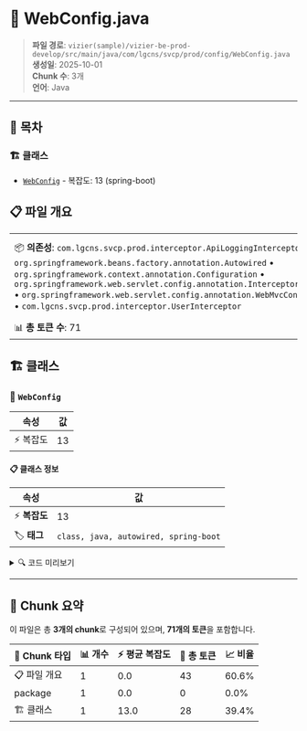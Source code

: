 # 📄 WebConfig.java

> **파일 경로**: `vizier(sample)/vizier-be-prod-develop/src/main/java/com/lgcns/svcp/prod/config/WebConfig.java`  
> **생성일**: 2025-10-01  
> **Chunk 수**: 3개  
> **언어**: Java
---

## 📑 목차

### 🏗️ 클래스
- [`WebConfig`](#class-webconfig) - 복잡도: 13 (spring-boot)

## 📋 파일 개요

| | |
|--|--|
| 📦 **의존성**: `com.lgcns.svcp.prod.interceptor.ApiLoggingInterceptor` • `org.springframework.beans.factory.annotation.Autowired` • `org.springframework.context.annotation.Configuration` • `org.springframework.web.servlet.config.annotation.InterceptorRegistry` • `org.springframework.web.servlet.config.annotation.WebMvcConfigurer` • `com.lgcns.svcp.prod.interceptor.UserInterceptor` | ⚡ **총 복잡도**: 13 |
| 📊 **총 토큰 수**: 71 |  |



## 🏗️ 클래스

### <a id="class-webconfig"></a>🎯 `WebConfig`

| 속성 | 값 |
|------|----|
| ⚡ 복잡도 | 13 |



#### 📋 클래스 정보

| 속성 | 값 |
|------|----|
| ⚡ **복잡도** | 13 || 📍 **라인 범위** | 12-12 |
| 🏷️ **태그** | `class, java, autowired, spring-boot` || 🏗️ **프레임워크** | `spring-boot` |

<details>
<summary>🔍 코드 미리보기</summary>

```java
public class WebConfig implements WebMvcConfigurer {

    @Autowired
    private UserInterceptor userInterceptor;

    @Autowired
    private ApiLoggingInterceptor apiLoggingInterceptor;

    @Override
    public void addInterceptors(InterceptorRegistry registry) {

        registry.addInterceptor(userInterceptor);
        registry.addInterceptor(apiLoggingInterceptor)
                .addPathPatterns("/**")
                .excludePathPatterns("/**/*swagger*/**", "/**/*swagger*", "/**/*api-docs*/**");
    }
    
}...
```

**Chunk 정보**
- 🆔 **ID**: `8557439386e5`
- 📍 **라인**: 12-12
- 📊 **토큰**: 28
- 🏷️ **태그**: `class, java, autowired, spring-boot`

</details>

---





## 🧩 Chunk 요약

이 파일은 총 **3개의 chunk**로 구성되어 있으며, **71개의 토큰**을 포함합니다.

| 🧩 Chunk 타입 | 📊 개수 | ⚡ 평균 복잡도 | 📝 총 토큰 | 📈 비율 |
|---------------|--------|-------------|----------|--------|
| 📋 파일 개요 | 1 | 0.0 | 43 | 60.6% |
| package | 1 | 0.0 | 0 | 0.0% |
| 🏗️ 클래스 | 1 | 13.0 | 28 | 39.4% |

